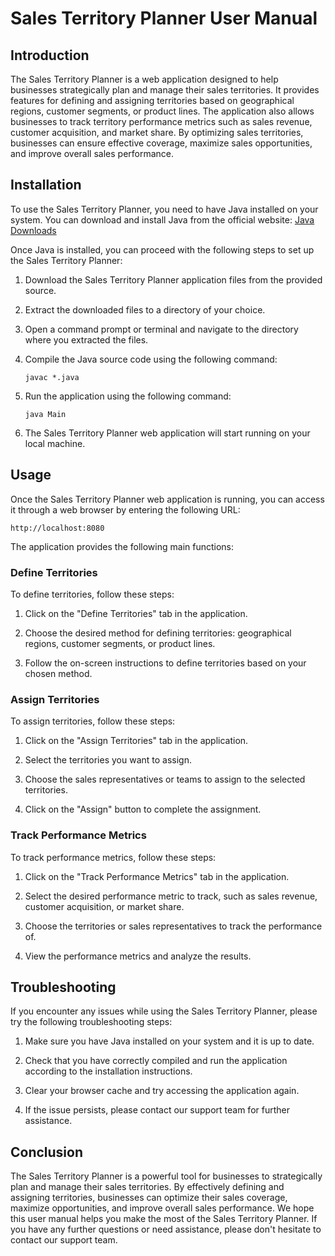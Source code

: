 # Sales Territory Planner User Manual

## Introduction

The Sales Territory Planner is a web application designed to help businesses strategically plan and manage their sales territories. It provides features for defining and assigning territories based on geographical regions, customer segments, or product lines. The application also allows businesses to track territory performance metrics such as sales revenue, customer acquisition, and market share. By optimizing sales territories, businesses can ensure effective coverage, maximize sales opportunities, and improve overall sales performance.

## Installation

To use the Sales Territory Planner, you need to have Java installed on your system. You can download and install Java from the official website: [Java Downloads](https://www.oracle.com/java/technologies/javase-jdk11-downloads.html)

Once Java is installed, you can proceed with the following steps to set up the Sales Territory Planner:

1. Download the Sales Territory Planner application files from the provided source.

2. Extract the downloaded files to a directory of your choice.

3. Open a command prompt or terminal and navigate to the directory where you extracted the files.

4. Compile the Java source code using the following command:

   ```
   javac *.java
   ```

5. Run the application using the following command:

   ```
   java Main
   ```

6. The Sales Territory Planner web application will start running on your local machine.

## Usage

Once the Sales Territory Planner web application is running, you can access it through a web browser by entering the following URL:

```
http://localhost:8080
```

The application provides the following main functions:

### Define Territories

To define territories, follow these steps:

1. Click on the "Define Territories" tab in the application.

2. Choose the desired method for defining territories: geographical regions, customer segments, or product lines.

3. Follow the on-screen instructions to define territories based on your chosen method.

### Assign Territories

To assign territories, follow these steps:

1. Click on the "Assign Territories" tab in the application.

2. Select the territories you want to assign.

3. Choose the sales representatives or teams to assign to the selected territories.

4. Click on the "Assign" button to complete the assignment.

### Track Performance Metrics

To track performance metrics, follow these steps:

1. Click on the "Track Performance Metrics" tab in the application.

2. Select the desired performance metric to track, such as sales revenue, customer acquisition, or market share.

3. Choose the territories or sales representatives to track the performance of.

4. View the performance metrics and analyze the results.

## Troubleshooting

If you encounter any issues while using the Sales Territory Planner, please try the following troubleshooting steps:

1. Make sure you have Java installed on your system and it is up to date.

2. Check that you have correctly compiled and run the application according to the installation instructions.

3. Clear your browser cache and try accessing the application again.

4. If the issue persists, please contact our support team for further assistance.

## Conclusion

The Sales Territory Planner is a powerful tool for businesses to strategically plan and manage their sales territories. By effectively defining and assigning territories, businesses can optimize their sales coverage, maximize opportunities, and improve overall sales performance. We hope this user manual helps you make the most of the Sales Territory Planner. If you have any further questions or need assistance, please don't hesitate to contact our support team.
